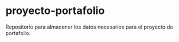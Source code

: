 # proyecto-portafolio
Repositorio para almacenar los datos necesarios para el proyecto de portafolio.
